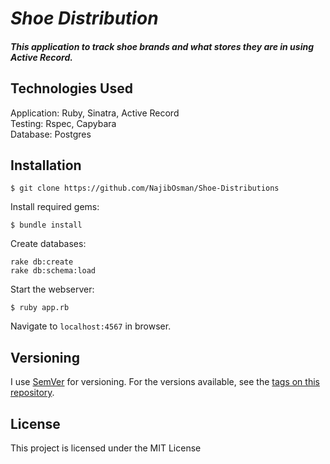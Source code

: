 # _Shoe Distribution_

##### This application  to track shoe brands and what stores they are in using Active Record.

## Technologies Used

Application: Ruby, Sinatra, Active Record<br>
Testing: Rspec, Capybara<br>
Database: Postgres

Installation
------------

```
$ git clone https://github.com/NajibOsman/Shoe-Distributions
```

Install required gems:
```
$ bundle install
```

Create databases:
```
rake db:create
rake db:schema:load
```

Start the webserver:
```
$ ruby app.rb
```

Navigate to `localhost:4567` in browser.

## Versioning

I use [SemVer](http://semver.org/) for versioning. For the versions available, see the [tags on this repository](https://github.com/NajibOsman/Shoe-Distributions). 


License
-------

This project is licensed under the MIT License 